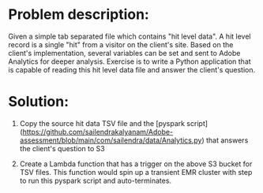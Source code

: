 # Problem description:
Given a simple tab separated file which contains "hit level data". A hit level record is a single "hit" from a visitor on the client's site. Based on the client's implementation, several variables can be set and sent to Adobe Analytics for deeper analysis. Exercise is to write a Python application that is capable of reading this hit level data file and answer the client's question.
        
   
 
   
# Solution:

1. Copy the source hit data TSV file and the [pyspark script] (https://github.com/sailendrakalyanam/Adobe-assessment/blob/main/com/sailendra/data/Analytics.py) that answers the client's question to S3
      
2. Create a Lambda function that has a trigger on the above S3 bucket for TSV files. This function would spin up a transient EMR cluster with step to run this pyspark script and auto-terminates.
